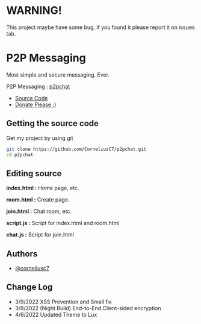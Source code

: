 # WARNING!
This project maybe have some bug, if you found it please report it on issues tab.
# P2P Messaging

Most simple and secure messaging. Ever.

P2P Messaging : [p2pchat](https://corneliusc7.github.io/p2pchat)

- [Source Code](https://github.com/CorneliusC7/p2pchat)
- [Donate Please ;)](https://www.buymeacoffee.com/p2pchat)


## Getting the source code
Get my project by using git

```bash
git clone https://github.com/CorneliusC7/p2pchat.git
cd p2pchat
```


    
## Editing source

**index.html :** Home page, etc.

**room.html :** Create page.

**join.html :** Chat room, etc.

**script.js :** Script for index.html and room.html

**chat.js :** Script for join.html



## Authors

- [@corneliusc7](https://www.github.com/corneliusc7)

## Change Log

- 3/9/2022 XSS Prevention and Small fix
- 3/9/2022 (Night Build) End-to-End Client-sided encryption
- 4/6/2022 Updated Theme to Lux

